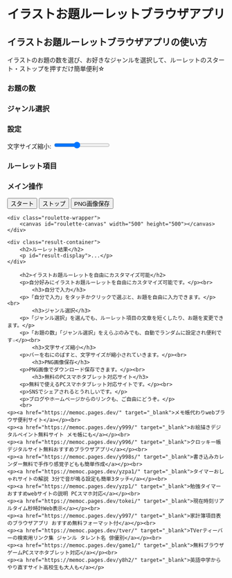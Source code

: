 <!DOCTYPE html>
<html lang="ja">
<head>
  <meta charset="UTF-8" />
  <meta name="description" content="イラストお題ルーレットブラウザアプリは自由にカスタマイズ可能な無料で画像のダウンロード保存もできるPCスマホタブレット対応サイトです。">
  <meta name="keywords" content="ルーレット,イラスト,お題">
  <meta name="viewport" content="width=device-width, initial-scale=1.0"/>
  <meta name="google-adsense-account" content="ca-pub-3701488620779249">
  <title>イラストお題ルーレットブラウザアプリ</title>
  <link rel="stylesheet" href="/css/y995.css" />
</head>
<body>
  <h1>イラストお題ルーレットブラウザアプリ</h1>
  <h2>イラストお題ルーレットブラウザアプリの使い方</h2>
  <p>イラストのお題の数を選び、お好きなジャンルを選択して、ルーレットのスタート・ストップを押すだけ簡単便利☆</p>
    <div class="controls">
        <div class="control-section">
            <h3>お題の数</h3>
            <div id="number-container" class="button-container"></div>
        </div>
        <div class="control-section">
            <h3>ジャンル選択</h3>
            <div id="genre-container" class="button-container"></div>
        </div>
        <div class="control-section">
            <h3>設定</h3>
             <div class="settings">
                 <div class="slider-container">
                    <label for="size-slider">文字サイズ縮小:</label>
                    <input type="range" id="size-slider" min="300" max="800" value="500">
                </div>
            </div>
        </div>
        <div class="control-section">
            <h3>ルーレット項目</h3>
            <div id="inputs-container"></div>
        </div>
         <div class="control-section">
            <h3>メイン操作</h3>
            <div class="main-actions">
                <button id="start-btn">スタート</button>
                <button id="stop-btn">ストップ</button>
                <button id="save-btn">PNG画像保存</button>
            </div>
        </div>
    </div>
    
    <div class="roulette-wrapper">
        <canvas id="roulette-canvas" width="500" height="500"></canvas>
    </div>

    <div class="result-container">
        <h2>ルーレット結果</h2>
        <p id="result-display">...</p>
    </div>

        <h2>イラストお題ルーレットを自由にカスタマイズ可能</h2>
        <p>自分好みにイラストお題ルーレットを自由にカスタマイズ可能です。</p><br>
            <h3>自分で入力</h3>
        <p>「自分で入力」をタッチかクリックで選ぶと、お題を自由に入力できます。</p><br>
            <h3>ジャンル選択</h3>
        <p>「ジャンル選択」を選んでも、ルーレット項目の文章を短くしたり、お題を変更できます。</p>
        <p>「お題の数」「ジャンル選択」をえらぶのみでも、自動でランダムに設定され便利です☆</p><br>
            <h3>文字サイズ縮小</h3>
        <p>バーを右にのばすと、文字サイズが縮小されていきます。</p><br>
            <h3>PNG画像保存</h3>
        <p>PNG画像でダウンロード保存できます。</p><br>
            <h3>無料のPCスマホタブレット対応サイト</h3>
        <p>無料で使えるPCスマホタブレット対応サイトです。</p><br>
        <p>SNSでシェアされるとうれしいです。</p>
        <p>ブログやホームページからのリンクも、ご自由にどうぞ。</p>
        <br>
    <p><a href="https://memoc.pages.dev/" target="_blank">メモ帳代わりwebブラウザ便利サイト</a></p><br>
    <p><a href="https://memoc.pages.dev/y999/" target="_blank">お絵描きデジタルペイント無料サイト メモ帳にも</a></p><br>
    <p><a href="https://memoc.pages.dev/y996/" target="_blank">クロッキー帳デジタルサイト無料おすすめブラウザアプリ</a></p><br>
    <p><a href="https://memoc.pages.dev/y998s/" target="_blank">書き込みカレンダー無料で手作り感覚子どもも簡単作成</a></p><br>
    <p><a href="https://memoc.pages.dev/yzpa1/" target="_blank">タイマーおしゃれサイトの解説 3分で音が鳴る設定も簡単3タッチ</a></p><br>
    <p><a href="https://memoc.pages.dev/yzp1/" target="_blank">勉強タイマーおすすめwebサイトの説明 PCスマホ対応</a></p><br>
    <p><a href="https://memoc.pages.dev/tokei/" target="_blank">現在時刻リアルタイム秒時計Web表示</a></p><br>
    <p><a href="https://memoc.pages.dev/y997/" target="_blank">家計簿項目表のブラウザアプリ おすすめ無料フォーマット付</a></p><br>
    <p><a href="https://memoc.pages.dev/tver/" target="_blank">TVerティーバーの検索用リンク集 ジャンル タレント名 俳優別</a></p><br>
    <p><a href="https://memoc.pages.dev/game1/" target="_blank">無料ブラウザゲームPCスマホタブレット対応</a></p><br>
    <p><a href="https://memoc.pages.dev/y8h2/" target="_blank">英語中学からやり直すサイト高校生も大人も</a></p>
  <script src="/js/y995.js"></script>
</body>
</html>